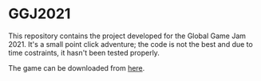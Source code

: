 # GGJ2021

This repository contains the project developed for the Global Game Jam 2021.
It's a small point click adventure; the code is not the best and due to time
costraints, it hasn't been tested properly.

The game can be downloaded from [here](https://globalgamejam.org/2021/games/vitae-7).

